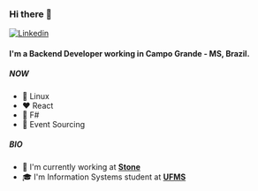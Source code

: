 ### Hi there 👋
[![Linkedin](https://img.shields.io/badge/-LinkedIn-blue?style=flat&logo=Linkedin&logoColor=white)](https://www.linkedin.com/in/vinicius-mamore-ab180b142/)

#### I'm a Backend Developer working in Campo Grande - MS, Brazil.

##### NOW

- 🐧 Linux 
- ♥️ React
- 🤘 F# 
- 🌌 Event Sourcing

##### BIO

- 🏢 I'm currently working at [**Stone**](https://www.stone.com.br/)
- 🎓 I'm Information Systems student at [**UFMS**](https://www.facom.ufms.br/)